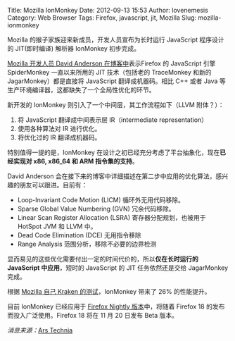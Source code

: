 Title: Mozilla IonMonkey
Date: 2012-09-13 15:53
Author: lovenemesis
Category: Web Browser
Tags: Firefox, javascript, jit, Mozilla
Slug: mozilla-ionmonkey

Mozilla 的猴子家族迎来新成员，开发人员宣布为长时运行 JavaScript
程序设计的 JIT(即时编译) 解析器 IonMonkey 初步完成。

[Mozilla 开发人员 David Anderson
在博客中](https://blog.mozilla.org/javascript/2012/09/12/ionmonkey-in-firefox-18/)表示Firefox
的 JavaScript 引擎 SpiderMonkey 一直以来所用的 JIT 技术（包括老的
TraceMonkey 和新的 JagarMonkey）都是直接将 JavaScript 翻译成机器码。相比
C++ 或者 Java 等生产环境编译器，这都缺失了一个全局性优化的环节。

新开发的 IonMonkey 则引入了一个中间层，其工作流程如下（LLVM 附体？）：

1.  将 JavaScript 翻译成中间表示层 IR（intermediate representation）
2.  使用各种算法对 IR 进行优化。
3.  将优化过的 IR 翻译成机器码。

特别值得一提的是，IonMonkey
在设计之初已经充分考虑了平台抽象化，现在**已经实现对 x86, x86\_64 和 ARM
指令集的支持**。

David Anderson
会在接下来的博客中详细描述在第二步中应用的优化算法，感兴趣的朋友可以跟进。目前有：

-   Loop-Invariant Code Motion (LICM) 循环外无用代码移除。
-   Sparse Global Value Numbering (GVN) 冗余代码移除。
-   Linear Scan Register Allocation (LSRA) 寄存器分配规划，也被用于
    HotSpot JVM 和 LLVM 中。
-   Dead Code Elimination (DCE) 无用指令移除
-   Range Analysis 范围分析，移除不必要的边界检测

显而易见的这些优化需要付出一定的时间代价的，所以**仅在长时运行的
JavaScript 中应用**，短时的 JavaScript 的 JIT 任务依然还是交给
JagarMonkey 完成。

根据 [Mozilla 自己 Kraken
的测试](http://krakenbenchmark.mozilla.org/)，IonMonkey 带来了 26%
的性能提升。

目前 IonMonkey 已经应用于 [Firefox Nightly
版本](http://nightly.mozilla.org/)中，将随着 Firefox 18
的发布而投入广泛使用。Firefox 18 将在 11 月 20 日发布 Beta 版本。

*消息来源：*[Ars
Technia](http://arstechnica.com/information-technology/2012/09/mozilla-beefing-up-javascript-performance-with-new-jit-compiler/)
